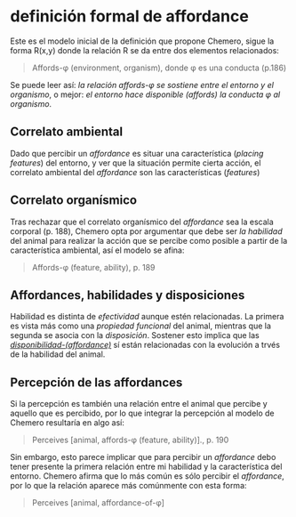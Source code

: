# definición formal de affordance

Este es el modelo inicial de la definición que propone Chemero, sigue la forma R(x,y) donde la relación R se da entre dos elementos relacionados:

 >
 > Affords-φ (environment, organism), donde φ es una conducta (p.186)

Se puede leer así: *la relación affords-φ se sostiene entre el entorno y el organismo*, o mejor: *el entorno hace disponible (affords) la conducta φ al organismo*.

## Correlato ambiental

Dado que percibir un *affordance* es situar una característica (*placing features*) del entorno, y ver que la situación permite cierta acción, el correlato ambiental del *affordance* son las características (*features*)

## Correlato organísmico

Tras rechazar que el correlato organísmico del *affordance* sea la escala corporal (p. 188), Chemero opta por argumentar que debe ser *la habilidad* del animal para realizar la acción que se percibe como posible a partir de la característica ambiental, así el modelo se afina:

 >
 > Affords-φ (feature, ability), p. 189

## Affordances, habilidades y disposiciones

Habilidad es distinta de *efectividad* aunque estén relacionadas. La primera es vista más como una *propiedad funcional* del animal, mientras que la segunda se asocia con la *disposición*. Sostener esto implica que las *[disponibilidad-(affordance)](disponibilidad-%28affordance%29.md)* sí están relacionadas con la evolución a trvés de la habilidad del animal.

## Percepción de las affordances

Si la percepción es también una relación entre el animal que percibe y aquello que es percibido, por lo que integrar la percepción al modelo de Chemero resultaría en algo así:

 >
 > Perceives [animal, affords-φ (feature, ability)]., p. 190

Sin embargo, esto parece implicar que para percibir un *affordance* debo tener presente la primera relación entre mi habilidad y la característica del entorno. Chemero afirma que lo más común es sólo percibir el *affordance*, por lo que la relación aparece más comúnmente con esta forma:

 >
 > Perceives [animal, affordance-of-φ]
